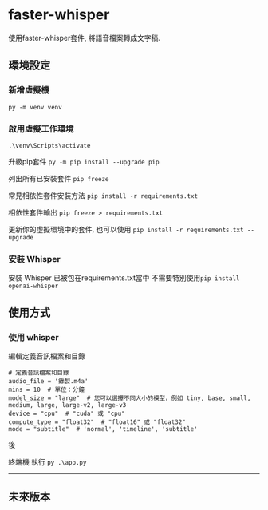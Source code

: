 # faster-whisper

使用faster-whisper套件, 將語音檔案轉成文字稿.

## 環境設定

### 新增虛擬機

`py -m venv venv`

### 啟用虛擬工作環境

`.\venv\Scripts\activate`

升級pip套件
`py -m pip install --upgrade pip`

列出所有已安裝套件
`pip freeze`

常見相依性套件安裝方法
`pip install -r requirements.txt`

相依性套件輸出
`pip freeze > requirements.txt`

更新你的虛擬環境中的套件, 也可以使用
`pip install -r requirements.txt --upgrade`

### 安裝 Whisper

安裝 Whisper 已被包在requirements.txt當中
不需要特別使用`pip install openai-whisper`

## 使用方式

### 使用 whisper

編輯定義音訊檔案和目錄

```
# 定義音訊檔案和目錄
audio_file = '錄製.m4a'
mins = 10  # 單位：分鐘
model_size = "large"  # 您可以選擇不同大小的模型，例如 tiny, base, small, medium, large, large-v2, large-v3
device = "cpu"  # "cuda" 或 "cpu"
compute_type = "float32"  # "float16" 或 "float32"
mode = "subtitle"  # 'normal', 'timeline', 'subtitle'
```

後

終端機 執行 `py .\app.py`

---

## 未來版本

